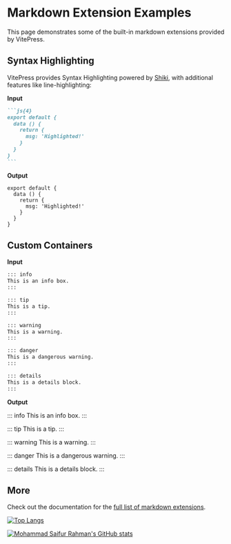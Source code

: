 # Markdown Extension Examples

This page demonstrates some of the built-in markdown extensions provided by VitePress.

## Syntax Highlighting

VitePress provides Syntax Highlighting powered by [Shiki](https://github.com/shikijs/shiki), with additional features like line-highlighting:

**Input**

````md
```js{4}
export default {
  data () {
    return {
      msg: 'Highlighted!'
    }
  }
}
```
````

**Output**

```js{4}
export default {
  data () {
    return {
      msg: 'Highlighted!'
    }
  }
}
```

## Custom Containers

**Input**

```md
::: info
This is an info box.
:::

::: tip
This is a tip.
:::

::: warning
This is a warning.
:::

::: danger
This is a dangerous warning.
:::

::: details
This is a details block.
:::
```

**Output**

::: info
This is an info box.
:::

::: tip
This is a tip.
:::

::: warning
This is a warning.
:::

::: danger
This is a dangerous warning.
:::

::: details
This is a details block.
:::

## More

Check out the documentation for the [full list of markdown extensions](https://vitepress.dev/guide/markdown).

[![Top Langs](https://github-readme-stats.vercel.app/api?username=almircoo&theme=algolia&show_icons=true)](https://github.com/almircoo)

[![Mohammad Saifur Rahman's GitHub stats](https://github-readme-stats.vercel.app/api/top-langs?username=almircoo&hide=html,scss,stylus,blade%20notebook,css,shell,batchfile&theme=algolia&show_icons=true)](https://github.com/almircoo)

<!-- https://cs50.harvard.edu/x/2024/weeks/0/ -->